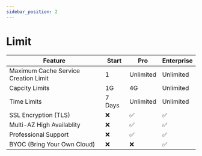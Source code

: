 ```yaml
---
sidebar_position: 2
---
```


# Limit

| Feature                     | Start  | Pro       | Enterprise |
| --------------------------- | ------ | --------- | ---------- |
| Maximum Cache Service Creation Limit  | 1      |  Unlimited       |  Unlimited          |
| Capcity Limits              | 1G     | 4G        | Unlimited  |
| Time Limits                 | 7 Days | Unlimited | Unlimited  |
| SSL Encryption (TLS)        | ❌      | ✅         | ✅          |
| Multi-AZ High Availablity   | ❌      | ✅         | ✅          |
| Professional Support        | ❌      | ✅         | ✅          |
| BYOC (Bring Your Own Cloud) | ❌      | ❌         | ✅          |
